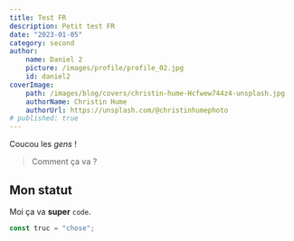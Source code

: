 ```yaml
---
title: Test FR
description: Petit test FR
date: "2023-01-05"
category: second
author:
    name: Daniel 2
    picture: /images/profile/profile_02.jpg
    id: daniel2
coverImage:
    path: /images/blog/covers/christin-hume-Hcfwew744z4-unsplash.jpg
    authorName: Christin Hume
    authorUrl: https://unsplash.com/@christinhumephoto
# published: true
---
```



Coucou les _gens_ !

> Comment ça va ?

## Mon statut

Moi ça va **super** `code`.

```js
const truc = "chose";
```
